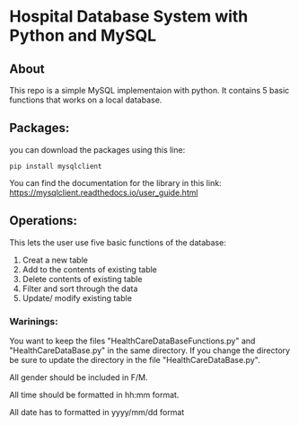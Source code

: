 # Hospital Database System with Python and MySQL

## About
This repo is a simple MySQL implementaion with python. It contains 5 basic functions that works on a local database.

## Packages:

you can download the packages using this line:
```
pip install mysqlclient
```

You can find the documentation for the library in this link: https://mysqlclient.readthedocs.io/user_guide.html

## Operations:

This lets the user use five basic functions of the database:

1. Creat a new table
2. Add to the contents of existing table
3. Delete contents of existing table
4. Filter and sort through the data
5. Update/ modify existing table

### Warinings:
You want to keep the files "HealthCareDataBaseFunctions.py" and "HealthCareDataBase.py" in the same directory. If you change the directory be sure to update the directory in the file "HealthCareDataBase.py".

All gender should be included in F/M.

All time should be formatted in hh:mm format.

All date has to formatted in yyyy/mm/dd format
